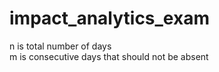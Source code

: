 # impact_analytics_exam
n is total number of days<br/>
m is consecutive days that should not be absent